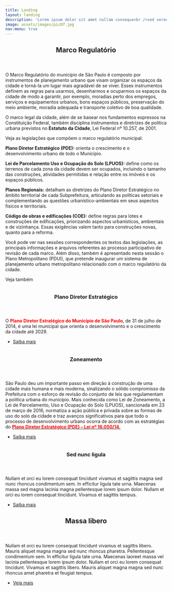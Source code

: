 ```yaml
---
title: Landing
layout: landing
description: 'Lorem ipsum dolor sit amet nullam consequa<br />sed veroeros. tempus adipiscing nulla.'
image: assets/images/pic07.jpg
nav-menu: true
---
```


<!-- Main -->
<div id="main">

<!-- One -->
<section id="one">
	<div class="inner">
		<header class="major">
			<h2>Marco Regulatório</h2>
		</header>
		<p>O Marco Regulatório do município de São Paulo é composto por instrumentos de planejamento urbano que visam organizar os espaços da cidade e torná-la um lugar mais agradável de se viver. Esses instrumentos definem as regras para usarmos, desenharmos e ocuparmos os espaços da cidade de modo a garantir, por exemplo, moradias perto dos empregos, serviços e equipamentos urbanos, bons espaços públicos, preservação do meio ambiente, moradia adequada e transporte coletivo de boa qualidade.</p>
		<p> O marco legal da cidade, além de se basear nos fundamentos expressos na Constituição Federal, também disciplina instrumentos e diretrizes de política urbana previstos no <strong>Estatuto da Cidade</strong>, Lei Federal nº 10.257, de 2001.</p>
		<p>Veja as legislações que compõem o marco regulatório municipal:</p>
		<p><strong>Plano Diretor Estratégico (PDE):</strong> orienta o crescimento e o desenvolvimento urbano de todo o Município.</p>
		<p><strong>Lei de Parcelamento Uso e Ocupação do Solo (LPUOS):</strong> define como os terrenos de cada zona da cidade devem ser ocupados, incluindo o tamanho das construções, atividades permitidas e relação entre os imóveis e os espaços públicos.</p>
		<p><strong>Planos Regionais:</strong> detalham as diretrizes do Plano Diretor Estratégico no âmbito territorial de cada Subprefeitura, articulando as políticas setoriais e complementando as questões urbanístico-ambientais em seus aspectos físicos e territoriais.</p>
		<p><strong>Código de obras e edificações (COE):</strong> define regras para lotes e construções de edificações, priorizando aspectos urbanísticos, ambientais e de vizinhança. Essas exigências valem tanto para construções novas, quanto para a reforma.</p>
		<p>Você pode ver nas sessões correspondentes os textos das legislações, as principais informações e arquivos referentes ao processo participativo de revisão de cada marco. Além disso, também é apresentado nesta sessão o Plano Metropolitano (PDUI), que pretende inaugurar um sistema de planejamento urbano metropolitano relacionado com o marco regulatório da cidade.</p>	
		<p>Veja também</p>
	</div>
</section>

<!-- Two -->
<section id="two" class="spotlights">
	<section>
		<a href="generic.html" class="image">
			<img src="{% link assets/images/pic08.jpg %}" alt="" data-position="center center" />
		</a>
		<div class="content">
			<div class="inner">
				<header class="major">
					<h3>Plano Diretor Estratégico</h3>
				</header>
				<p>O <strong style="color:red;">Plano Diretor Estratégico do Município de São Paulo</strong>, de 31 de julho de 2014, é uma lei municipal que orienta o desenvolvimento e o crescimento da cidade até 2029.</p>
				<ul class="actions">
					<li><a href="generic.html" class="button">Saiba mais</a></li>
				</ul>
			</div>
		</div>
	</section>
	<section>
		<a href="generic.html" class="image">
			<img src="{% link assets/images/pic09.jpg %}" alt="" data-position="top center" />
		</a>
		<div class="content">
			<div class="inner">
				<header class="major">
					<h3>Zoneamento</h3>
				</header>
				<p>São Paulo deu um importante passo em direção à construção de uma cidade mais humana e mais moderna, sinalizando o sólido compromisso da Prefeitura com o esforço de revisão do conjunto de leis que regulamentam a política urbana do município.
				Mais conhecida como Lei de Zoneamento, a Lei de Parcelamento, Uso e Ocupação do Solo (LPUOS), sancionada em 23 de março de 2016, normatiza a ação pública e privada sobre as formas de uso do solo da cidade e traz avanços significativos para que todo o processo de desenvolvimento urbano ocorra de acordo com as estratégias do <a href="generic.html"><strong style="color:red;">Plano Diretor Estratégico (PDE) – Lei nº 16.050/14.</strong></a></p>
				<ul class="actions">
					<li><a href="generic.html" class="button">Saiba mais</a></li>
				</ul>
			</div>
		</div>
	</section>
	<section>
		<a href="generic.html" class="image">
			<img src="{% link assets/images/pic10.jpg %}" alt="" data-position="25% 25%" />
		</a>
		<div class="content">
			<div class="inner">
				<header class="major">
					<h3>Sed nunc ligula</h3>
				</header>
				<p>Nullam et orci eu lorem consequat tincidunt vivamus et sagittis magna sed nunc rhoncus condimentum sem. In efficitur ligula tate urna. Maecenas massa sed magna lacinia magna pellentesque lorem ipsum dolor. Nullam et orci eu lorem consequat tincidunt. Vivamus et sagittis tempus.</p>
				<ul class="actions">
					<li><a href="generic.html" class="button">Saiba mais</a></li>
				</ul>
			</div>
		</div>
	</section>
</section>

<!-- Three -->
<section id="three">
	<div class="inner">
		<header class="major">
			<h2>Massa libero</h2>
		</header>
		<p>Nullam et orci eu lorem consequat tincidunt vivamus et sagittis libero. Mauris aliquet magna magna sed nunc rhoncus pharetra. Pellentesque condimentum sem. In efficitur ligula tate urna. Maecenas laoreet massa vel lacinia pellentesque lorem ipsum dolor. Nullam et orci eu lorem consequat tincidunt. Vivamus et sagittis libero. Mauris aliquet magna magna sed nunc rhoncus amet pharetra et feugiat tempus.</p>
		<ul class="actions">
			<li><a href="generic.html" class="button next">Veja mais</a></li>
		</ul>
	</div>
</section>

</div>
